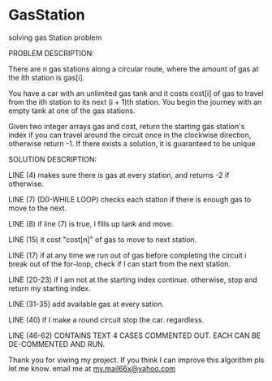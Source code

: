 # GasStation
solving gas Station problem


PROBLEM DESCRIPTION:

There are n gas stations along a circular route, where the amount of gas at the ith station is gas[i].

You have a car with an unlimited gas tank and it costs cost[i] of gas to travel from the ith station to its next (i + 1)th station. You begin the journey with an empty tank at one of the gas stations.

Given two integer arrays gas and cost, return the starting gas station's index if you can travel around the circuit once in the clockwise direction, otherwise return -1. If there exists a solution, it is guaranteed to be unique


SOLUTION DESCRIPTION:

LINE (4) makes sure there is gas at every station, and returns -2 if otherwise.

LINE (7) (D0-WHILE LOOP) checks each station if there is enough gas to move to the next.

LINE (8) if line (7) is true, I fills up tank and move.

LINE (15) it cost "cost[n]" of gas to move to next station.

LINE (17) if at any time we run out of gas before completing the circuit i break out of the for-loop, check if I can start from the next station.

LINE (20-23) if I am not at the starting index continue. otherwise, stop and return my starting index.

LINE (31-35) add available gas at every sation.

LINE (40) if I make a round circuit stop the car. regardless. 


LINE (46-62) CONTAINS TEXT 4 CASES COMMENTED OUT. EACH CAN BE DE-COMMENTED AND RUN.

Thank you for viwing my project. If you think I can improve this algorithm pls let me know. email me at my.mail66x@yahoo.com

